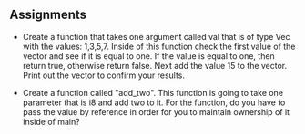 ## Assignments
 
- Create a function that takes one argument called val that is of type Vec with the values: 1,3,5,7. Inside of this function check the first value of the vector and see if it is equal to one. If the value is equal to one, then return true, otherwise return false. Next add the value 15 to the vector. Print out the vector to confirm your results.

- Create a function called "add_two". This function is going to take one parameter that is i8 and add two to it. For the function, do you have to pass the value by reference in order for you to maintain ownership of it inside of main?